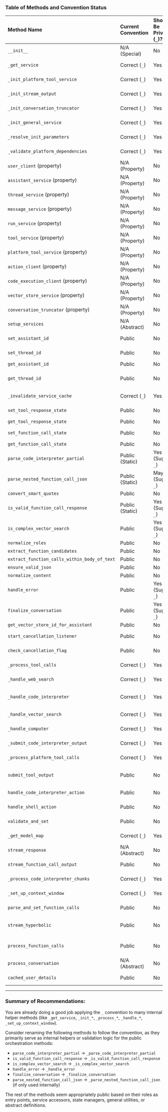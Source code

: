 ### Table of Methods and Convention Status

| Method Name                            | Current Convention | Should Be Private (`_`)? | Justification                                                                 |
| :------------------------------------- | :----------------- | :----------------------- | :---------------------------------------------------------------------------- |
| `__init__`                             | N/A (Special)      | No                       | Standard class initializer.                                                   |
| `_get_service`                         | Correct (`_`)      | Yes                      | Internal helper for lazy service initialization.                              |
| `_init_platform_tool_service`          | Correct (`_`)      | Yes                      | Internal helper called by `_get_service`.                                     |
| `_init_stream_output`                  | Correct (`_`)      | Yes                      | Internal helper called by `_get_service`.                                     |
| `_init_conversation_truncator`         | Correct (`_`)      | Yes                      | Internal helper called by `_get_service`.                                     |
| `_init_general_service`                | Correct (`_`)      | Yes                      | Internal helper called by `_get_service`.                                     |
| `_resolve_init_parameters`             | Correct (`_`)      | Yes                      | Internal helper called by `_init_general_service`.                            |
| `_validate_platform_dependencies`      | Correct (`_`)      | Yes                      | Internal helper called by `_init_platform_tool_service`.                      |
| `user_client` (property)              | N/A (Property)     | No                       | Public access point for the service.                                          |
| `assistant_service` (property)         | N/A (Property)     | No                       | Public access point for the service.                                          |
| `thread_service` (property)            | N/A (Property)     | No                       | Public access point for the service.                                          |
| `message_service` (property)           | N/A (Property)     | No                       | Public access point for the service.                                          |
| `run_service` (property)               | N/A (Property)     | No                       | Public access point for the service.                                          |
| `tool_service` (property)              | N/A (Property)     | No                       | Public access point for the service.                                          |
| `platform_tool_service` (property)     | N/A (Property)     | No                       | Public access point for the service.                                          |
| `action_client` (property)            | N/A (Property)     | No                       | Public access point for the service.                                          |
| `code_execution_client` (property)     | N/A (Property)     | No                       | Public access point for the service.                                          |
| `vector_store_service` (property)      | N/A (Property)     | No                       | Public access point for the service.                                          |
| `conversation_truncator` (property)    | N/A (Property)     | No                       | Public access point for the service.                                          |
| `setup_services`                       | N/A (Abstract)     | No                       | Abstract method; part of the public contract for subclasses.                  |
| `set_assistant_id`                     | Public             | No                       | Public setter for managing state.                                             |
| `set_thread_id`                        | Public             | No                       | Public setter for managing state.                                             |
| `get_assistant_id`                     | Public             | No                       | Public getter for state.                                                      |
| `get_thread_id`                        | Public             | No                       | Public getter for state. (Note: Contains bug - returns assistant_id).       |
| `_invalidate_service_cache`            | Correct (`_`)      | Yes                      | Internal helper for managing the service cache.                               |
| `set_tool_response_state`              | Public             | No                       | Public setter for managing state.                                             |
| `get_tool_response_state`              | Public             | No                       | Public getter for state.                                                      |
| `set_function_call_state`              | Public             | No                       | Public setter for managing state.                                             |
| `get_function_call_state`              | Public             | No                       | Public getter for state.                                                      |
| `parse_code_interpreter_partial`       | Public (Static)    | Yes (Suggest `_`)        | Utility specific to internal streaming logic; not general purpose.            |
| `parse_nested_function_call_json`    | Public (Static)    | Maybe (Suggest `_`)      | Utility parser; make private (`_`) if only used internally by this class family. |
| `convert_smart_quotes`                 | Public             | No                       | General utility method.                                                       |
| `is_valid_function_call_response`    | Public (Static)    | Yes (Suggest `_`)        | Internal validation helper used by `parse_and_set_function_calls`.            |
| `is_complex_vector_search`             | Public             | Yes (Suggest `_`)        | Internal validation helper used by `parse_and_set_function_calls`.            |
| `normalize_roles`                      | Public             | No                       | General utility method.                                                       |
| `extract_function_candidates`          | Public             | No                       | General utility method.                                                       |
| `extract_function_calls_within_body_of_text` | Public             | No                       | General utility method.                                                       |
| `ensure_valid_json`                    | Public             | No                       | General utility method.                                                       |
| `normalize_content`                    | Public             | No                       | General utility method.                                                       |
| `handle_error`                         | Public             | Yes (Suggest `_`)        | Internal error handling routine for streaming methods.                        |
| `finalize_conversation`                | Public             | Yes (Suggest `_`)        | Internal routine to save results/update status at the end of streaming.       |
| `get_vector_store_id_for_assistant`  | Public             | No                       | Public utility method.                                                        |
| `start_cancellation_listener`          | Public             | No                       | Public method to initiate the background listener.                            |
| `check_cancellation_flag`              | Public             | No                       | Public method to check the cancellation state.                                |
| `_process_tool_calls`                  | Correct (`_`)      | Yes                      | Internal logic for handling standard tool calls.                              |
| `_handle_web_search`                   | Correct (`_`)      | Yes                      | Internal helper for specific tool type.                                       |
| `_handle_code_interpreter`             | Correct (`_`)      | Yes                      | Internal helper for specific tool type (seems unused, replaced by `handle_...`). |
| `_handle_vector_search`                | Correct (`_`)      | Yes                      | Internal helper for specific tool type.                                       |
| `_handle_computer`                     | Correct (`_`)      | Yes                      | Internal helper for specific tool type.                                       |
| `_submit_code_interpreter_output`    | Correct (`_`)      | Yes                      | Internal helper for specific tool type (seems unused).                        |
| `_process_platform_tool_calls`       | Correct (`_`)      | Yes                      | Internal logic for handling platform tool calls.                              |
| `submit_tool_output`                   | Public             | No                       | Public method called by internal handlers to submit results.                  |
| `handle_code_interpreter_action`       | Public             | No                       | Public entry point/handler for this specific action.                          |
| `handle_shell_action`                  | Public             | No                       | Public entry point/handler for this specific action.                          |
| `validate_and_set`                     | Public             | No                       | Public utility validation method.                                             |
| `_get_model_map`                       | Correct (`_`)      | Yes                      | Internal helper for mapping model names.                                      |
| `stream_response`                      | N/A (Abstract)     | No                       | Abstract method; part of the public contract for subclasses.                  |
| `stream_function_call_output`          | Public             | No                       | Public entry point for streaming tool results back.                           |
| `_process_code_interpreter_chunks`   | Correct (`_`)      | Yes                      | Internal helper for processing code chunks during streaming.                  |
| `_set_up_context_window`             | Correct (`_`)      | Yes                      | Internal helper for preparing model input context.                            |
| `parse_and_set_function_calls`       | Public             | No                       | Public method for post-stream processing.                                     |
| `stream_hyperbolic`           | Public             | No                       | Public method providing a specific streaming implementation.                  |
| `process_function_calls`               | Public             | No                       | Public orchestration method for handling detected function calls.             |
| `process_conversation`                 | N/A (Abstract)     | No                       | Abstract method; main public entry point for subclasses.                      |
| `cached_user_details`                  | Public             | No                       | Public utility method (with caching).                                         |

---

### Summary of Recommendations:

You are already doing a good job applying the `_` convention to many internal helper methods (like `_get_service`, `_init_*`, `_process_*`, `_handle_*`, `_set_up_context_window`).

Consider renaming the following methods to follow the convention, as they primarily serve as internal helpers or validation logic for the public orchestration methods:

*   `parse_code_interpreter_partial` -> `_parse_code_interpreter_partial`
*   `is_valid_function_call_response` -> `_is_valid_function_call_response`
*   `is_complex_vector_search` -> `_is_complex_vector_search`
*   `handle_error` -> `_handle_error`
*   `finalize_conversation` -> `_finalize_conversation`
*   `parse_nested_function_call_json` -> `_parse_nested_function_call_json` (if only used internally)

The rest of the methods seem appropriately public based on their roles as entry points, service accessors, state managers, general utilities, or abstract definitions.